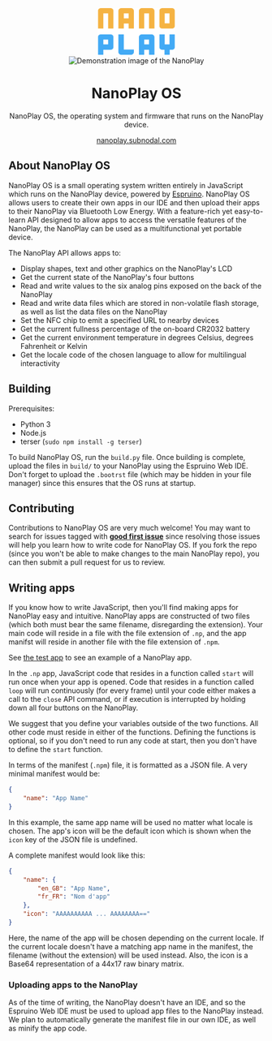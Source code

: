 <p align="center">
    <img width="30%" src="docs/logo.png" alt="NanoPlay" /><br>
    <img width="70%" src="docs/demo.png" alt="Demonstration image of the NanoPlay" />
</p>
<h1 align="center">NanoPlay OS</h1>
<p align="center">NanoPlay OS, the operating system and firmware that runs on the NanoPlay device.</p>
<p align="center"><a href="https://nanoplay.subnodal.com">nanoplay.subnodal.com</a></p>

## About NanoPlay OS
NanoPlay OS is a small operating system written entirely in JavaScript which
runs on the NanoPlay device, powered by [Espruino](https://espruino.com).
NanoPlay OS allows users to create their own apps in our IDE and then upload
their apps to their NanoPlay via Bluetooth Low Energy. With a feature-rich yet
easy-to-learn API designed to allow apps to access the versatile features of the
NanoPlay, the NanoPlay can be used as a multifunctional yet portable device.

The NanoPlay API allows apps to:
* Display shapes, text and other graphics on the NanoPlay's LCD
* Get the current state of the NanoPlay's four buttons
* Read and write values to the six analog pins exposed on the back of the
  NanoPlay
* Read and write data files which are stored in non-volatile flash storage, as
  well as list the data files on the NanoPlay
* Set the NFC chip to emit a specified URL to nearby devices
* Get the current fullness percentage of the on-board CR2032 battery
* Get the current environment temperature in degrees Celsius, degrees Fahrenheit
  or Kelvin
* Get the locale code of the chosen language to allow for multilingual
  interactivity

## Building
Prerequisites:
* Python 3
* Node.js
* terser (`sudo npm install -g terser`)

To build NanoPlay OS, run the `build.py` file. Once building is complete, upload
the files in `build/` to your NanoPlay using the Espruino Web IDE. Don't forget
to upload the `.bootrst` file (which may be hidden in your file manager) since
this ensures that the OS runs at startup.

## Contributing
Contributions to NanoPlay OS are very much welcome! You may want to search for
issues tagged with
**[good first issue](https://github.com/NanoPlay/os/labels/good%20first%20issue)**
since resolving those issues will help you learn how to write code for NanoPlay
OS. If you fork the repo (since you won't be able to make changes to the main
NanoPlay repo), you can then submit a pull request for us to review.

## Writing apps
If you know how to write JavaScript, then you'll find making apps for NanoPlay
easy and intuitive. NanoPlay apps are constructed of two files (which both must
bear the same filename, disregarding the extension). Your main code will reside
in a file with the file extension of `.np`, and the app manifst will reside in
another file with the file extension of `.npm`.

See [the test app](https://github.com/NanoPlay/os/tree/main/testapp) to see an
example of a NanoPlay app.

In the `.np` app, JavaScript code that resides in a function called `start` will
run once when your app is opened. Code that resides in a function called `loop`
will run continuously (for every frame) until your code either makes a call to
the `close` API command, or if execution is interrupted by holding down all four
buttons on the NanoPlay.

We suggest that you define your variables outside of the two functions. All
other code must reside in either of the functions. Defining the functions is
optional, so if you don't need to run any code at start, then you don't have to
define the `start` function.

In terms of the manifest (`.npm`) file, it is formatted as a JSON file. A very
minimal manifest would be:

```json
{
    "name": "App Name"
}
```

In this example, the same app name will be used no matter what locale is chosen.
The app's icon will be the default icon which is shown when the `icon` key of
the JSON file is undefined.

A complete manifest would look like this:

```json
{
    "name": {
        "en_GB": "App Name",
        "fr_FR": "Nom d'app"
    },
    "icon": "AAAAAAAAAA ... AAAAAAAA=="
}
```

Here, the name of the app will be chosen depending on the current locale. If the
current locale doesn't have a matching app name in the manifest, the filename
(without the extension) will be used instead. Also, the icon is a Base64
representation of a 44x17 raw binary matrix.

### Uploading apps to the NanoPlay
As of the time of writing, the NanoPlay doesn't have an IDE, and so the Espruino
Web IDE must be used to upload app files to the NanoPlay instead. We plan to
automatically generate the manifest file in our own IDE, as well as minify the
app code.

